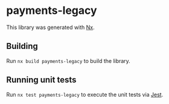 # payments-legacy

This library was generated with [Nx](https://nx.dev).

## Building

Run `nx build payments-legacy` to build the library.

## Running unit tests

Run `nx test payments-legacy` to execute the unit tests via [Jest](https://jestjs.io).
